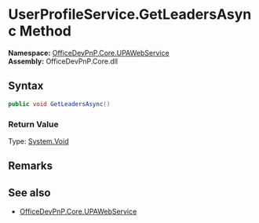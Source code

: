 # UserProfileService.GetLeadersAsync Method  
  

**Namespace:** [OfficeDevPnP.Core.UPAWebService](OfficeDevPnP.Core.UPAWebService.md)  
**Assembly:** OfficeDevPnP.Core.dll  
## Syntax
```C#
public void GetLeadersAsync()
```
### Return Value
Type: [System.Void](System.Void.md 
)
## Remarks 

## See also
- [OfficeDevPnP.Core.UPAWebService](OfficeDevPnP.Core.UPAWebService.md)
